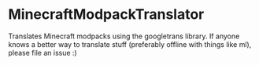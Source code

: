 # MinecraftModpackTranslator
Translates Minecraft modpacks using the googletrans library. If anyone knows a better way to translate stuff (preferably offline with things like ml), please file an issue :)
